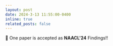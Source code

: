 ```yaml
---
layout: post
date: 2024-3-13 11:55:00-0400
inline: true
related_posts: false
---
```


🎊 One paper is accepted as <b>NAACL'24</b> Findings!!